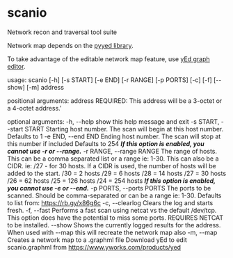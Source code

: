 # scanio
Network recon and traversal tool suite

Network map depends on the [pyyed library](https://github.com/jamesscottbrown/pyyed).

To take advantage of the editable network map feature, use [yEd graph editor](https://www.yworks.com/products/yed).

usage: scanio [-h] [-s START] [-e END] [-r RANGE] [-p PORTS] [-c] [-f] [--show] [-m] address

positional arguments:
  address               REQUIRED: This address will be a 3-octet or a 4-octet address.'

optional arguments:
  -h, --help              show this help message and exit
  -s START, --start START
                          Starting host number. The scan will begin at this host number. Defaults to 1
  -e END, --end END       Ending host number. The scan will stop at this number if included Defaults to 254 ***If this option is
                          enabled, you cannot use -r or --range.***
  -r RANGE, --range RANGE
                          The range of hosts. This can be a comma separated list or a range ie: 1-30. This can also be a CIDR. ie:
                          /27 - for 30 hosts. If a CIDR is used, the number of hosts will be added to the start. /30 = 2 hosts /29
                          = 6 hosts /28 = 14 hosts /27 = 30 hosts /26 = 62 hosts /25 = 126 hosts /24 = 254 hosts ***If this option
                          is enabled, you cannot use -e or --end.***
  -p PORTS, --ports PORTS
                          The ports to be scanned. Should be comma-separated or can be a range ie: 1-30. Defaults to list from:
                          https://rb.gy/x86g6c
  -c, --clearlog          Clears the log and starts fresh.
  -f, --fast              Performs a fast scan using netcat vs the default /dev/tcp. This option does have the potential to miss
                          some ports. REQUIRES NETCAT to be installed.
  --show                  Shows the currently logged results for the address. When used with --map this will recreate the network
                          map also
  -m, --map               Creates a network map to a .graphml file Download yEd to edit scanio.graphml from
                          https://www.yworks.com/products/yed
